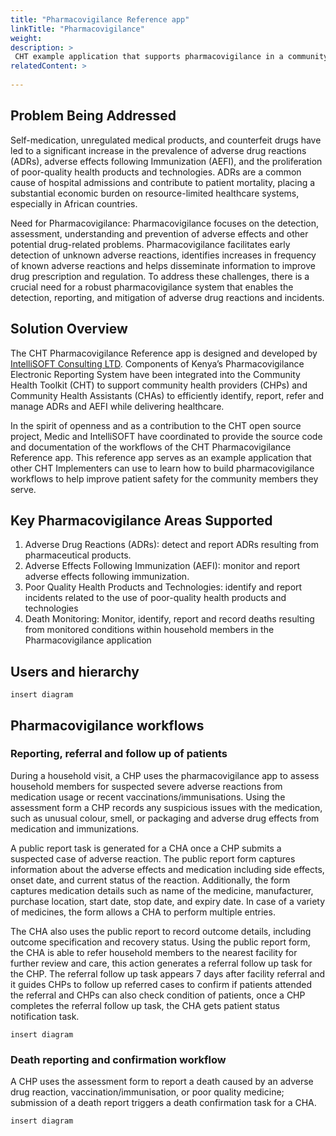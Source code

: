 ```yaml
---
title: "Pharmacovigilance Reference app"
linkTitle: "Pharmacovigilance"
weight: 
description: >
 CHT example application that supports pharmacovigilance in a community setting.
relatedContent: >
  
---
```


## Problem Being Addressed
Self-medication, unregulated medical products, and counterfeit drugs have led to a significant increase in the prevalence of adverse drug reactions (ADRs), adverse effects following Immunization (AEFI), and the proliferation of poor-quality health products and technologies. ADRs are a common cause of hospital admissions and contribute to patient mortality, placing a substantial economic burden on resource-limited healthcare systems, especially in African countries.

Need for Pharmacovigilance:  Pharmacovigilance focuses on the detection, assessment, understanding and prevention of adverse effects and other potential drug-related problems. Pharmacovigilance facilitates early detection of unknown adverse reactions, identifies increases in frequency of known adverse reactions and helps disseminate information to improve drug prescription and regulation. To address these challenges, there is a crucial need for a robust pharmacovigilance system that enables the detection, reporting, and mitigation of adverse drug reactions and incidents.

## Solution Overview

The CHT Pharmacovigilance Reference app is designed and developed by [IntelliSOFT Consulting LTD](https://www.intellisoftkenya.com/). Components of Kenya’s Pharmacovigilance Electronic Reporting System have been integrated into the Community Health Toolkit (CHT) to support community health providers (CHPs) and Community Health Assistants (CHAs) to efficiently identify, report, refer and manage ADRs and AEFI while delivering healthcare. 

In the spirit of openness and as a contribution to the CHT open source project, Medic and IntelliSOFT have coordinated to provide the source code and documentation of the workflows of the CHT Pharmacovigilance Reference app.
This reference app serves as an example application that other CHT Implementers can use to learn how to build pharmacovigilance workflows to help improve patient safety for the community members they serve.

## Key Pharmacovigilance Areas Supported

 1. Adverse Drug Reactions (ADRs): detect and report ADRs resulting from pharmaceutical products.
 2. Adverse Effects Following Immunization (AEFI): monitor and report adverse effects following immunization.
 3. Poor Quality Health Products and Technologies: identify and report incidents related to the use of poor-quality health products and technologies
 4. Death  Monitoring: Monitor, identify, report and record deaths resulting from monitored conditions within household members in the Pharmacovigilance application
  

## Users and hierarchy

```
insert diagram
```

## Pharmacovigilance workflows

### Reporting, referral and follow up of patients

During a household visit, a CHP uses the pharmacovigilance app to assess household members for suspected severe adverse reactions from medication usage or recent vaccinations/immunisations. Using the assessment form a CHP records any suspicious issues   with the medication, such as unusual colour, smell, or packaging and adverse drug effects from medication and immunizations.

A public report task is generated for a CHA once a CHP submits a suspected case of adverse reaction. The public report form captures information about the adverse effects and medication including side effects, onset date, and current status of the reaction. Additionally, the form captures medication details such as name of the medicine, manufacturer, purchase location, start date, stop date, and expiry date. In case of a variety of medicines, the form allows a CHA to perform multiple entries. 

The CHA also uses the public report to record  outcome details, including outcome specification and recovery status. Using the public report form, the CHA is able to refer household members to the nearest facility for  further review and care, this action generates a  referral follow up task for the CHP. The referral follow up task appears 7 days after facility referral and it guides CHPs to follow up referred cases to confirm if patients attended the referral and CHPs can also check condition of patients, once a CHP completes the referral follow up task, the CHA gets patient status notification task.

```
insert diagram
```

### Death reporting and confirmation workflow

A CHP uses the assessment form to report a death caused by an adverse drug reaction, vaccination/immunisation, or poor quality medicine; submission of a death report triggers a death confirmation task for a CHA.

```
insert diagram
```

 



 
